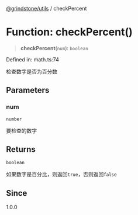 [@grindstone/utils](../globals.md) / checkPercent

# Function: checkPercent()

> **checkPercent**(`num`): `boolean`

Defined in: math.ts:74

检查数字是否为百分数

## Parameters

### num

`number`

要检查的数字

## Returns

`boolean`

如果数字是百分比，则返回`true`，否则返回`false`

## Since

1.0.0
